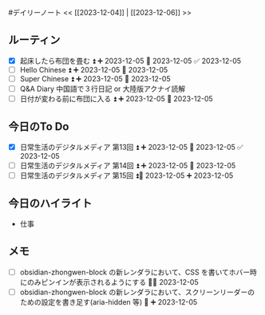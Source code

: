 #デイリーノート
<< [[2023-12-04]] | [[2023-12-06]] >>
## ルーティン
- [x] 起床したら布団を畳む ⏫ ➕ 2023-12-05 📅 2023-12-05 ✅ 2023-12-05
- [ ] Hello Chinese ⏫ ➕ 2023-12-05 📅 2023-12-05 
- [ ] Super Chinese ⏫ ➕ 2023-12-05 📅 2023-12-05 
- [ ] Q&A Diary 中国語で３行日記 or 大陸版アクナイ読解
- [ ] 日付が変わる前に布団に入る ⏫ ➕ 2023-12-05 📅 2023-12-05 
## 今日のTo Do
- [x] 日常生活のデジタルメディア 第13回 ⏫ ➕ 2023-12-05 📅 2023-12-05 ✅ 2023-12-05
- [ ] 日常生活のデジタルメディア 第14回 ⏫ ➕ 2023-12-05 📅 2023-12-05
- [ ] 日常生活のデジタルメディア 第15回 ⏫📅 2023-12-05 ➕ 2023-12-05 
## 今日のハイライト
- 仕事
## メモ
- [ ] obsidian-zhongwen-block の新レンダラにおいて、CSS を書いてホバー時にのみピンインが表示されるようにする 🔽➕ 2023-12-05 
- [ ] obsidian-zhongwen-block の新レンダラにおいて、スクリーンリーダーのための設定を書き足す(aria-hidden 等) 🔽 ➕ 2023-12-05 